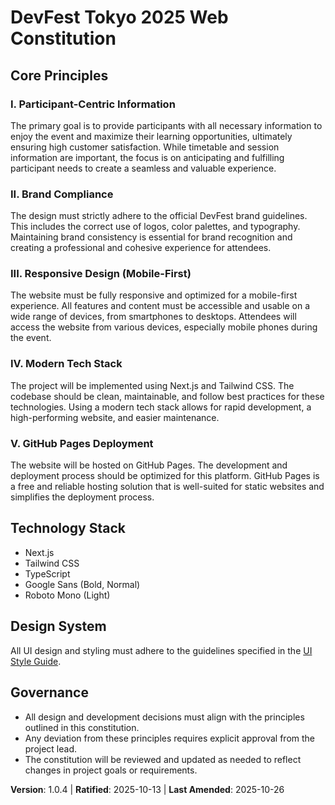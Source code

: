 <!--
Sync Impact Report:
- Version change: 1.0.3 → 1.0.4
- List of modified principles: 'Design System' section updated to reference docs/web/style-guide.md
- Added sections: None
- Removed sections: None
- Templates requiring updates:
  - ✅ .specify/templates/plan-template.md
  - ✅ .specify/templates/spec-template.md
  - ✅ .specify/templates/tasks-template.md
- Follow-up TODOs: None
-->

# DevFest Tokyo 2025 Web Constitution

## Core Principles

### I. Participant-Centric Information

The primary goal is to provide participants with all necessary information to enjoy the event and maximize their learning opportunities, ultimately ensuring high customer satisfaction. While timetable and session information are important, the focus is on anticipating and fulfilling participant needs to create a seamless and valuable experience.

### II. Brand Compliance

The design must strictly adhere to the official DevFest brand guidelines. This includes the correct use of logos, color palettes, and typography. Maintaining brand consistency is essential for brand recognition and creating a professional and cohesive experience for attendees.

### III. Responsive Design (Mobile-First)

The website must be fully responsive and optimized for a mobile-first experience. All features and content must be accessible and usable on a wide range of devices, from smartphones to desktops. Attendees will access the website from various devices, especially mobile phones during the event.

### IV. Modern Tech Stack

The project will be implemented using Next.js and Tailwind CSS. The codebase should be clean, maintainable, and follow best practices for these technologies. Using a modern tech stack allows for rapid development, a high-performing website, and easier maintenance.

### V. GitHub Pages Deployment

The website will be hosted on GitHub Pages. The development and deployment process should be optimized for this platform. GitHub Pages is a free and reliable hosting solution that is well-suited for static websites and simplifies the deployment process.

## Technology Stack

- Next.js
- Tailwind CSS
- TypeScript
- Google Sans (Bold, Normal)
- Roboto Mono (Light)

## Design System

All UI design and styling must adhere to the guidelines specified in the [UI Style Guide](../../docs/web/style-guide.md).

## Governance

- All design and development decisions must align with the principles outlined in this constitution.
- Any deviation from these principles requires explicit approval from the project lead.
- The constitution will be reviewed and updated as needed to reflect changes in project goals or requirements.

**Version**: 1.0.4 | **Ratified**: 2025-10-13 | **Last Amended**: 2025-10-26
